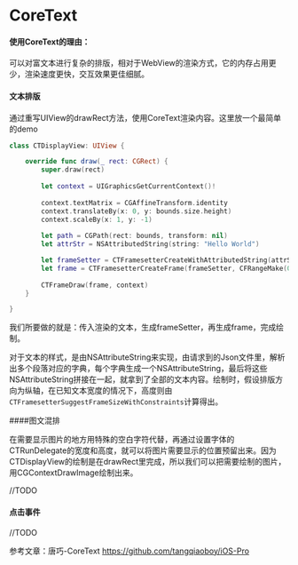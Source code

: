 # CoreText

#### 使用CoreText的理由：

可以对富文本进行复杂的排版，相对于WebView的渲染方式，它的内存占用更少，渲染速度更快，交互效果更佳细腻。

#### 文本排版

通过重写UIView的drawRect方法，使用CoreText渲染内容。这里放一个最简单的demo

```swift
class CTDisplayView: UIView {

    override func draw(_ rect: CGRect) {
        super.draw(rect)
        
        let context = UIGraphicsGetCurrentContext()!
        
        context.textMatrix = CGAffineTransform.identity
        context.translateBy(x: 0, y: bounds.size.height)
        context.scaleBy(x: 1, y: -1)
        
        let path = CGPath(rect: bounds, transform: nil)
        let attrStr = NSAttributedString(string: "Hello World")

        let frameSetter = CTFramesetterCreateWithAttributedString(attrStr)
        let frame = CTFramesetterCreateFrame(frameSetter, CFRangeMake(0, attrStr.length), path, nil)
        
        CTFrameDraw(frame, context)
    }

}
```

我们所要做的就是：传入渲染的文本，生成frameSetter，再生成frame，完成绘制。

对于文本的样式，是由NSAttributeString来实现，由请求到的Json文件里，解析出多个段落对应的字典，每个字典生成一个NSAttributeString，最后将这些NSAttributeString拼接在一起，就拿到了全部的文本内容。绘制时，假设排版方向为纵轴，在已知文本宽度的情况下，高度则由`CTFramesetterSuggestFrameSizeWithConstraints`计算得出。

####图文混排

在需要显示图片的地方用特殊的空白字符代替，再通过设置字体的CTRunDelegate的宽度和高度，就可以将图片需要显示的位置预留出来。因为CTDisplayView的绘制是在drawRect里完成，所以我们可以把需要绘制的图片，用CGContextDrawImage绘制出来。

//TODO

#### 点击事件

//TODO

参考文章：唐巧-CoreText  https://github.com/tangqiaoboy/iOS-Pro

